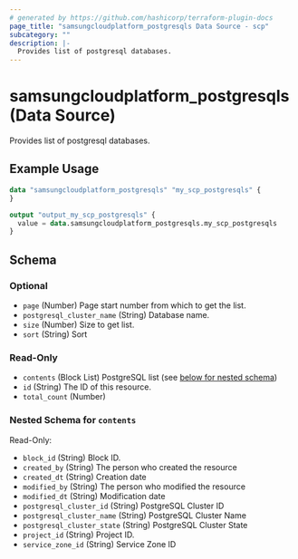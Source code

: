 ```yaml
---
# generated by https://github.com/hashicorp/terraform-plugin-docs
page_title: "samsungcloudplatform_postgresqls Data Source - scp"
subcategory: ""
description: |-
  Provides list of postgresql databases.
---
```


# samsungcloudplatform_postgresqls (Data Source)

Provides list of postgresql databases.

## Example Usage

```terraform
data "samsungcloudplatform_postgresqls" "my_scp_postgresqls" {
}

output "output_my_scp_postgresqls" {
  value = data.samsungcloudplatform_postgresqls.my_scp_postgresqls
}
```

<!-- schema generated by tfplugindocs -->
## Schema

### Optional

- `page` (Number) Page start number from which to get the list.
- `postgresql_cluster_name` (String) Database name.
- `size` (Number) Size to get list.
- `sort` (String) Sort

### Read-Only

- `contents` (Block List) PostgreSQL list (see [below for nested schema](#nestedblock--contents))
- `id` (String) The ID of this resource.
- `total_count` (Number)

<a id="nestedblock--contents"></a>
### Nested Schema for `contents`

Read-Only:

- `block_id` (String) Block ID.
- `created_by` (String) The person who created the resource
- `created_dt` (String) Creation date
- `modified_by` (String) The person who modified the resource
- `modified_dt` (String) Modification date
- `postgresql_cluster_id` (String) PostgreSQL Cluster ID
- `postgresql_cluster_name` (String) PostgreSQL Cluster Name
- `postgresql_cluster_state` (String) PostgreSQL Cluster State
- `project_id` (String) Project ID.
- `service_zone_id` (String) Service Zone ID


